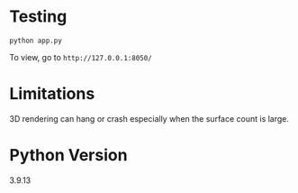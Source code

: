 # Testing
```
python app.py
```

To view, go to `http://127.0.0.1:8050/`

# Limitations
3D rendering can hang or crash especially when the surface count is large. 

# Python Version
3.9.13
